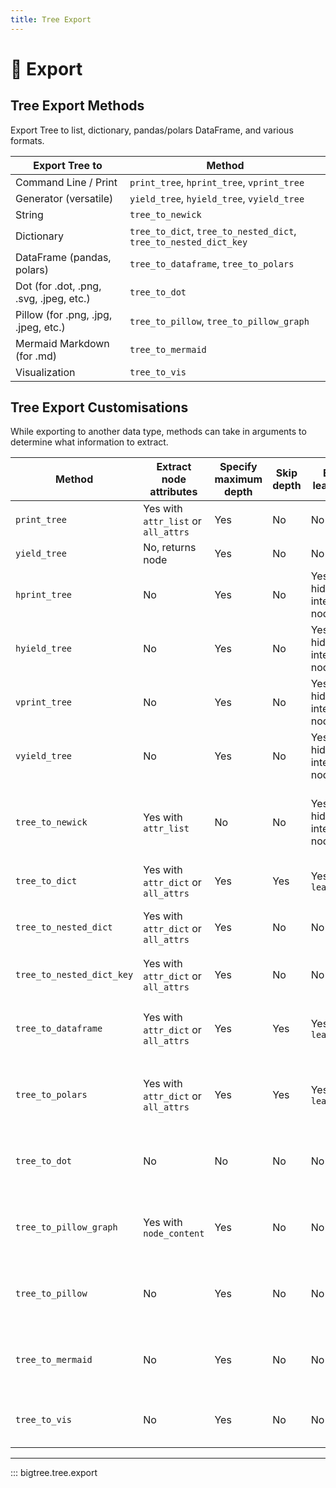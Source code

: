 ```yaml
---
title: Tree Export
---
```


# 🔨 Export

## Tree Export Methods

Export Tree to list, dictionary, pandas/polars DataFrame, and various formats.

| Export Tree to                          | Method                                                           |
|-----------------------------------------|------------------------------------------------------------------|
| Command Line / Print                    | `print_tree`, `hprint_tree`, `vprint_tree`                       |
| Generator (versatile)                   | `yield_tree`, `hyield_tree`, `vyield_tree`                       |
| String                                  | `tree_to_newick`                                                 |
| Dictionary                              | `tree_to_dict`, `tree_to_nested_dict`, `tree_to_nested_dict_key` |
| DataFrame (pandas, polars)              | `tree_to_dataframe`, `tree_to_polars`                            |
| Dot (for .dot, .png, .svg, .jpeg, etc.) | `tree_to_dot`                                                    |
| Pillow (for .png, .jpg, .jpeg, etc.)    | `tree_to_pillow`, `tree_to_pillow_graph`                         |
| Mermaid Markdown (for .md)              | `tree_to_mermaid`                                                |
| Visualization                           | `tree_to_vis`                                                    |


## Tree Export Customisations

While exporting to another data type, methods can take in arguments to determine what information to extract.

| Method                    | Extract node attributes             | Specify maximum depth | Skip depth | Extract leaves only                   | Others                                               |
|---------------------------|-------------------------------------|-----------------------|------------|---------------------------------------|------------------------------------------------------|
| `print_tree`              | Yes with `attr_list` or `all_attrs` | Yes                   | No         | No                                    | Tree style                                           |
| `yield_tree`              | No, returns node                    | Yes                   | No         | No                                    | Tree style                                           |
| `hprint_tree`             | No                                  | Yes                   | No         | Yes, by hiding intermediate node name | Tree style, border style                             |
| `hyield_tree`             | No                                  | Yes                   | No         | Yes, by hiding intermediate node name | Tree style, border style                             |
| `vprint_tree`             | No                                  | Yes                   | No         | Yes, by hiding intermediate node name | Tree style, border style                             |
| `vyield_tree`             | No                                  | Yes                   | No         | Yes, by hiding intermediate node name | Tree style, border style                             |
| `tree_to_newick`          | Yes with `attr_list`                | No                    | No         | Yes, by hiding intermediate node name | Length separator and attribute prefix and separator  |
| `tree_to_dict`            | Yes with `attr_dict` or `all_attrs` | Yes                   | Yes        | Yes with `leaf_only`                  | Dict key for parent                                  |
| `tree_to_nested_dict`     | Yes with `attr_dict` or `all_attrs` | Yes                   | No         | No                                    | Dict key for node name and node children             |
| `tree_to_nested_dict_key` | Yes with `attr_dict` or `all_attrs` | Yes                   | No         | No                                    | Dict key for node children                           |
| `tree_to_dataframe`       | Yes with `attr_dict` or `all_attrs` | Yes                   | Yes        | Yes with `leaf_only`                  | Column name for path, node name, node parent         |
| `tree_to_polars`          | Yes with `attr_dict` or `all_attrs` | Yes                   | Yes        | Yes with `leaf_only`                  | Column name for path, node name, node parent         |
| `tree_to_dot`             | No                                  | No                    | No         | No                                    | Graph attributes, background, node, edge colour etc. |
| `tree_to_pillow_graph`    | Yes with `node_content`             | Yes                   | No         | No                                    | Font (family, size, colour), background colour etc.  |
| `tree_to_pillow`          | No                                  | Yes                   | No         | No                                    | Font (family, size, colour), background colour etc.  |
| `tree_to_mermaid`         | No                                  | Yes                   | No         | No                                    | Node shape, node fill, edge arrow, edge label etc.   |
| `tree_to_vis`             | No                                  | Yes                   | No         | No                                    | Background style, node style, edge style etc.        |

-----

::: bigtree.tree.export
